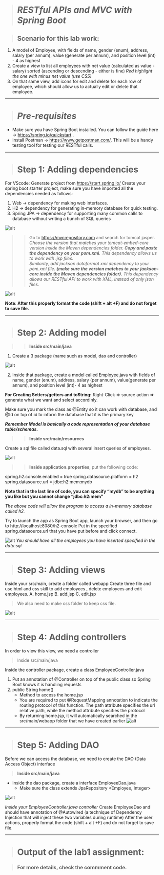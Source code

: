 ># _RESTful APIs and MVC with Spring Boot_

>## Scenario for this lab work:
1. A model of Employee, with fields of name, gender (enum), address, salary (per annum), value (generate per annum), and position level (int) - 4 as highest
2. Create a view to list all employees with net value (calculated as value - salary) sorted (ascending or descending - either is fine) 
_Red highlight the one with minus net value (use CSS)_
3. On that same view, add icons for edit and delete for each row of employee, which should allow us to actually edit or delete that employee.

---
># _Pre-requisites_
* Make sure you have Spring Boot installed.  You can follow the guide here → https://spring.io/quickstart .
* Install Postman → https://www.getpostman.com/.  This will be a handy testing tool for testing our RESTful calls.
---
># Step 1: Adding dependencies
For VScode: Generate project from https://start.spring.io/
Create your spring boot starter project, make sure you have imported all the dependencies needed as follows:

1. Web → dependency for making web interfaces.
2. H2 → dependency for generating in-memory database for quick testing.
3. Spring JPA → dependency for supporting many common calls to database without writing a bunch of SQL queries

![alt](./pic/1.PNG)

>> Go to https://mvnrepository.com and search for tomcat jasper.  
_Choose the version that matches your tomcat-embed-core version inside the Maven dependencies folder.
**Copy and paste the dependency on your pom.xml.** This dependency allows us to work with .jsp files.  
Similarity, add jackson dataformat xml dependency to your pom.xml file.
**(make sure the version matches to your jackson-core inside the Maven dependencies folder).** 
This dependency allows our RESTful API to work with XML, instead of only json files._

![alt](./pic/8.PNG)

**Note:
After this properly format the code (shift + alt +F) and do not forget to save file.**

---
># Step 2: Adding model

>> **Inside src/main/java**

1. Create a 3 package (name such as model, dao and controller)

![alt](./pic/1.1.PNG) 

2. Inside that package, create a model called Employee.java with fields of name, gender (enum), address, salary (per annum), value(generate per annum), and position level (int)- 4 as highest

**For Creating Setters/getters and toString:**
Right-Click => source action => generate what we want and select accordinly.

Make sure you mark the class as @Entity so it can work with database, and @Id on top of id to inform the database that it is the primary key

**_Remember Model is basically a code representation of your database table/schemas._**

>> **Inside src/main/resources**

Create a sql file called data.sql with several insert queries of employees.

![alt](./pic/3.PNG)

>> **Inside application.properties**, put the following code:

spring.h2.console.enabled = true 
spring.datasource.platform = h2
spring.datasource.url = jdbc:h2:mem:mydb

**Note that in the last line of code, you can specify “mydb” to be anything you like but you cannot change “jdbc:h2:mem”**

_The above code will allow the program to access a in-memory database called h2._

Try to launch the app as Spring Boot app, launch your browser, and then go to http://localhost:8080/h2-console 
Put in the specified spring.datasource.url that you have put before and click connect.

![alt](./pic/4.PNG)
_You should have all the employees you have inserted specified in the data.sql_

---
># Step 3: Adding views
Inside your src/main, create a folder called webapp
Create three file and use html and css skill to add employees , delete employees and edit employees.
A. home.jsp
B. add.jsp
C. edit.jsp 
> We also need to make css folder to keep css file.

![alt](./pic/5.PNG)

---
># Step 4: Adding controllers
In order to view this view, we need a controller
> Inside  src/main/java

Inside the controller  package, create a class EmployeeController.java
1. Put an annotation of @Controller on top of the public class so Spring Boot knows it is handling requests
2. public String home()
    - Method to access the home.jsp
    - You are required to put @RequestMapping annotation to indicate the routing protocol of this function.  The path attribute specifies the url relative path, while the method attribute specifies the protocol
    - By returning home.jsp, it will automatically searched in the src/main/webapp folder that we have created earlier
![alt](./pic/6.PNG)

---

># Step 5: Adding DAO
Before we can access the database, we need to create the DAO (Data Access Object) interface
> **Inside  src/main/java**

* Inside the dao package, create a interface EmployeeDao.java
    - Make sure the class extends JpaRepository <Employee, Integer>

![alt](./pic/7.PNG)

_Inside your EmployeeController.java controller_
Create EmployeeDao and should have annotation of @Autowired  (a technique of Dependency Injection that will inject these two variables during runtime)
After the user actions, properly format the code (shift + alt +F) and do not forget to save file.

---
># Output of the lab1 assignment:


>### For more details, check the commment code.